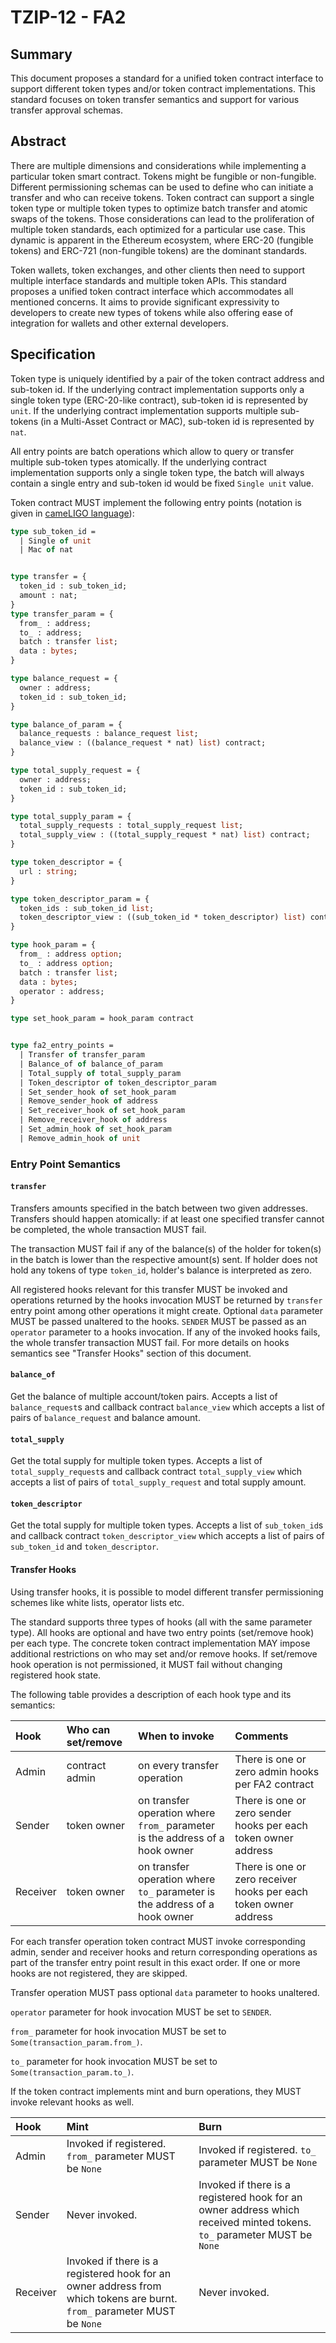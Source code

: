 # TZIP-12 - FA2

## Summary

This document proposes a standard for a unified token contract interface to support
different token types and/or token contract implementations.
This standard focuses on token transfer semantics and support for various transfer
approval schemas.

## Abstract

There are multiple dimensions and considerations while implementing a particular
token smart contract. Tokens might be fungible or non-fungible. Different
permissioning schemas can be used to define who can initiate a transfer and who
can receive tokens. Token contract can support a single token type or multiple
token types to optimize batch transfer and atomic swaps of the tokens. Those
considerations can lead to the proliferation of multiple token standards, each optimized
for a particular use case. This dynamic is apparent in the Ethereum ecosystem, where 
ERC-20 (fungible tokens) and ERC-721 (non-fungible tokens) are the dominant standards. 

Token wallets, token exchanges, and other clients then need to support multiple interface standards
and multiple token APIs. This standard proposes a unified token contract interface
which accommodates all mentioned concerns. It aims to provide significant expressivity 
to developers to create new types of tokens while also offering ease of integration for wallets and other external developers.

## Specification

Token type is uniquely identified by a pair of the token contract address and
sub-token id. If the underlying contract implementation supports only a single
token type (ERC-20-like contract), sub-token id is represented by `unit`. If the
underlying contract implementation supports multiple sub-tokens (in a Multi-Asset Contract or MAC), sub-token
id is represented by `nat`.

All entry points are batch operations which allow to query or transfer multiple
sub-token types atomically. If the underlying contract implementation supports
only a single token type, the batch will always contain a single entry and sub-token
id would be fixed `Single unit` value.

Token contract MUST implement the following entry points (notation is given in
[cameLIGO language](https://ligolang.org)):

```ocaml
type sub_token_id =
  | Single of unit
  | Mac of nat


type transfer = {
  token_id : sub_token_id;
  amount : nat;
}
type transfer_param = {
  from_ : address;
  to_ : address;
  batch : transfer list;
  data : bytes;
}

type balance_request = {
  owner : address; 
  token_id : sub_token_id;  
}

type balance_of_param = {
  balance_requests : balance_request list;
  balance_view : ((balance_request * nat) list) contract;
}

type total_supply_request = {
  owner : address; 
  token_id : sub_token_id;  
}

type total_supply_param = {
  total_supply_requests : total_supply_request list;
  total_supply_view : ((total_supply_request * nat) list) contract;
}

type token_descriptor = {
  url : string;
}

type token_descriptor_param = {
  token_ids : sub_token_id list;
  token_descriptor_view : ((sub_token_id * token_descriptor) list) contract
}

type hook_param = {
  from_ : address option;
  to_ : address option;
  batch : transfer list;
  data : bytes;
  operator : address;
}

type set_hook_param = hook_param contract


type fa2_entry_points =
  | Transfer of transfer_param
  | Balance_of of balance_of_param
  | Total_supply of total_supply_param
  | Token_descriptor of token_descriptor_param
  | Set_sender_hook of set_hook_param
  | Remove_sender_hook of address
  | Set_receiver_hook of set_hook_param
  | Remove_receiver_hook of address
  | Set_admin_hook of set_hook_param
  | Remove_admin_hook of unit
```

### Entry Point Semantics

#### `transfer`

Transfers amounts specified in the batch between two given addresses. Transfers
should happen atomically: if at least one specified transfer cannot be completed,
the whole transaction MUST fail.

The transaction MUST fail if any of the balance(s) of the holder for token(s) in
the batch is lower than the respective amount(s) sent. If holder does not hold any
tokens of type `token_id`, holder's balance is interpreted as zero.

All registered hooks relevant for this transfer MUST be invoked and operations
returned by the hooks invocation MUST be returned by `transfer` entry point among
other operations it might create. Optional `data` parameter MUST be passed unaltered
to the hooks. `SENDER` MUST be passed as an `operator` parameter to a hooks invocation.
If any of the invoked hooks fails, the whole transfer transaction MUST fail.
For more details on hooks semantics see "Transfer Hooks" section of this document.

#### `balance_of`

Get the balance of multiple account/token pairs. Accepts a list of `balance_request`s
and callback contract `balance_view` which accepts a list of pairs of `balance_request`
and balance amount.

#### `total_supply`

Get the total supply for multiple token types. Accepts a list of `total_supply_request`s
and callback contract `total_supply_view` which accepts a list of pairs of
`total_supply_request` and total supply amount.

#### `token_descriptor`

Get the total supply for multiple token types. Accepts a list of `sub_token_id`s
and callback contract `token_descriptor_view` which accepts a list of pairs of
`sub_token_id` and `token_descriptor`.

#### Transfer Hooks

Using transfer hooks, it is possible to model different transfer permissioning
schemes like white lists, operator lists etc.

The standard supports three types of hooks (all with the same parameter type).
All hooks are optional and have two entry points (set/remove hook) per each type.
The concrete token contract implementation MAY impose additional restrictions on
who may set and/or remove hooks. If set/remove hook operation is not permissioned,
it MUST fail without changing registered hook state.

The following table provides a description of each hook type and its semantics:

| Hook  | Who can set/remove | When to invoke | Comments                       |
| :---  | :----------------- | :------------- | :----------------------------- |
| Admin | contract admin     | on every transfer operation | There is one or zero admin hooks per FA2 contract |
| Sender| token owner        | on transfer operation where `from_` parameter is the address of a hook owner | There is one or zero sender hooks per each token owner address |
| Receiver| token owner      | on transfer operation where `to_` parameter is the address of a hook owner | There is one or zero receiver hooks per each token owner address |

For each transfer operation token contract MUST invoke corresponding admin, sender
and receiver hooks and return corresponding operations as part of the transfer entry
point result in this exact order. If one or more hooks are not registered, they
are skipped.

Transfer operation MUST pass optional `data` parameter to hooks unaltered.

`operator` parameter for hook invocation MUST be set to `SENDER`.

`from_` parameter for hook invocation MUST be set to `Some(transaction_param.from_)`.

`to_` parameter for hook invocation MUST be set to `Some(transaction_param.to_)`.

If the token contract implements mint and burn operations, they MUST invoke relevant
hooks as well.

| Hook |  Mint | Burn |
| :--- | :---- | :--- |
| Admin | Invoked if registered. `from_` parameter MUST be `None` | Invoked if registered. `to_` parameter MUST be `None`|
| Sender | Never invoked. | Invoked if there is a registered hook for an owner address which received minted tokens.  `to_` parameter MUST be `None` |
| Receiver | Invoked if there is a registered hook for an owner address from which tokens are burnt.  `from_` parameter MUST be `None` | Never invoked.|